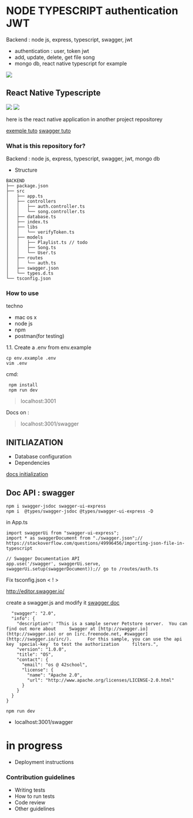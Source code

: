 # NODE TYPESCRIPT authentication JWT #

Backend : node js, express, typescript, swagger, jwt
* authentication : user, token jwt
* add, update, delete, get file song
* mongo db, react native typescript for example

![](./docs/swagger.png)

## React Native Typescripte

![](./docs/B.png)
![](./docs/A.png)

here is the react native application in another project repositorey

[exemple tuto](https://www.youtube.com/watch?v=qVUr4YC6ZXA)
[swagger tuto](https://www.youtube.com/watch?v=qemG0CWOx1I)

### What is this repository for? ###

Backend : node js, express, typescript, swagger, jwt, mongo db


* Structure

```
BACKEND
├── package.json
├── src
│   ├── app.ts
│   ├── controllers
│   │   ├── auth.controller.ts
│   │   └── song.controller.ts
│   ├── database.ts
│   ├── index.ts
│   ├── libs
│   │   └── verifyToken.ts
│   ├── models
│   │   ├── Playlist.ts // todo
│   │   ├── Song.ts
│   │   └── User.ts
│   ├── routes
│   │   └── auth.ts
│   ├── swagger.json
│   └── types.d.ts
└── tsconfig.json
```


### How to use ###

techno
* mac os x
* node js
* npm
* postman(for testing)



1.1. Create a .env from env.example

```
cp env.example .env
vim .env
```


cmd:
```
 npm install
 npm run dev
```

> localhost:3001

Docs on :

> localhost:3001/swagger

## INITLIAZATION

* Database configuration
* Dependencies

[docs initialization](./docs/INITIALIZATION.md)

## Doc API : swagger



```
npm i swagger-jsdoc swagger-ui-express
npm i  @types/swagger-jsdoc @types/swagger-ui-express -D
```
in App.ts
```
import swaggerUi from "swagger-ui-express";
import * as swaggerDocument from "./swagger.json";// https://stackoverflow.com/questions/49996456/importing-json-file-in-typescript

// Swagger Documentation API
app.use('/swagger', swaggerUi.serve, swaggerUi.setup(swaggerDocument));// go to /routes/auth.ts
```

Fix tsconfig.json < ! >

http://editor.swagger.io/

create a swagger.js and modify it [swagger doc](https://swagger.io/docs/specification/describing-parameters/#header-parameters)
```{
  "swagger": "2.0",
  "info": {
    "description": "This is a sample server Petstore server.  You can find out more about     Swagger at [http://swagger.io](http://swagger.io) or on [irc.freenode.net, #swagger](http://swagger.io/irc/).      For this sample, you can use the api key `special-key` to test the authorization     filters.",
    "version": "1.0.0",
    "title": "OS",
    "contact": {
      "email": "os @ 42school",
      "license": {
        "name": "Apache 2.0",
        "url": "http://www.apache.org/licenses/LICENSE-2.0.html"
      }
    }
  }
}
```

```
npm run dev
```

* localhost:3001/swagger

# in progress

* Deployment instructions

### Contribution guidelines ###

* Writing tests
* How to run tests
* Code review
* Other guidelines
